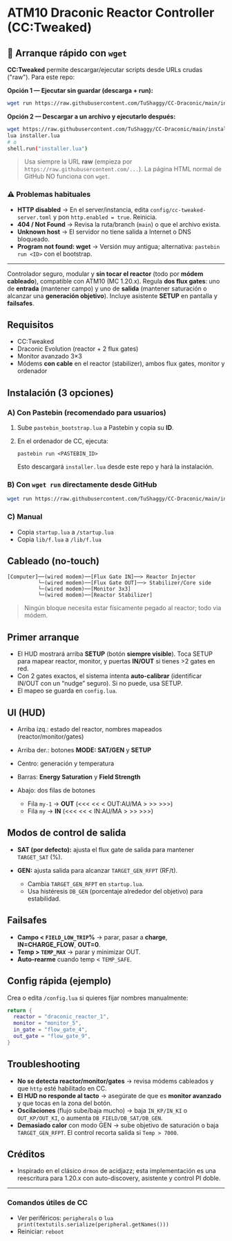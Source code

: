 # ATM10 Draconic Reactor Controller (CC\:Tweaked)

## 🚀 Arranque rápido con `wget`

**CC\:Tweaked** permite descargar/ejecutar scripts desde URLs crudas ("raw"). Para este repo:

**Opción 1 — Ejecutar sin guardar (descarga + run):**

```bash
wget run https://raw.githubusercontent.com/TuShaggy/CC-Draconic/main/installer.lua
```

**Opción 2 — Descargar a un archivo y ejecutarlo después:**

```bash
wget https://raw.githubusercontent.com/TuShaggy/CC-Draconic/main/installer.lua installer.lua
lua installer.lua
# o
shell.run("installer.lua")
```

> Usa siempre la URL **raw** (empieza por `https://raw.githubusercontent.com/...`). La página HTML normal de GitHub NO funciona con `wget`.

### ⚠️ Problemas habituales

* **HTTP disabled** → En el server/instancia, edita `config/cc-tweaked-server.toml` y pon `http.enabled = true`. Reinicia.
* **404 / Not Found** → Revisa la ruta/branch (`main`) o que el archivo exista.
* **Unknown host** → El servidor no tiene salida a Internet o DNS bloqueado.
* **Program not found: wget** → Versión muy antigua; alternativa: `pastebin run <ID>` con el bootstrap.

---

Controlador seguro, modular y **sin tocar el reactor** (todo por **módem cableado**), compatible con ATM10 (MC 1.20.x). Regula **dos flux gates**: uno de **entrada** (mantener campo) y uno de **salida** (mantener saturación o alcanzar una **generación objetivo**). Incluye asistente **SETUP** en pantalla y **failsafes**.

## Requisitos

* CC\:Tweaked
* Draconic Evolution (reactor + 2 flux gates)
* Monitor avanzado 3×3
* Módems **con cable** en el reactor (stabilizer), ambos flux gates, monitor y ordenador

## Instalación (3 opciones)

### A) Con Pastebin (recomendado para usuarios)

1. Sube `pastebin_bootstrap.lua` a Pastebin y copia su **ID**.
2. En el ordenador de CC, ejecuta:

   ```
   pastebin run <PASTEBIN_ID>
   ```

   Esto descargará `installer.lua` desde este repo y hará la instalación.

### B) Con `wget run` directamente desde GitHub

```bash
wget run https://raw.githubusercontent.com/TuShaggy/CC-Draconic/main/installer.lua
```

### C) Manual

* Copia `startup.lua` a `/startup.lua`
* Copia `lib/f.lua` a `/lib/f.lua`

## Cableado (no-touch)

```
[Computer]──(wired modem)──[Flux Gate IN]──> Reactor Injector
          └─(wired modem)──[Flux Gate OUT]──> Stabilizer/Core side
          └─(wired modem)──[Monitor 3x3]
          └─(wired modem)──[Reactor Stabilizer]
```

> Ningún bloque necesita estar físicamente pegado al reactor; todo via módem.

## Primer arranque

* El HUD mostrará arriba **SETUP** (botón **siempre visible**). Toca SETUP para mapear reactor, monitor, y puertas **IN/OUT** si tienes >2 gates en red.
* Con 2 gates exactos, el sistema intenta **auto-calibrar** (identificar IN/OUT con un “nudge” seguro). Si no puede, usa SETUP.
* El mapeo se guarda en `config.lua`.

## UI (HUD)

* Arriba izq.: estado del reactor, nombres mapeados (reactor/monitor/gates)
* Arriba der.: botones **MODE: SAT/GEN** y **SETUP**
* Centro: generación y temperatura
* Barras: **Energy Saturation** y **Field Strength**
* Abajo: dos filas de botones

  * Fila `my-1` → **OUT** (<<< << <  OUT\:AU/MA  > >> >>>)
  * Fila `my`   → **IN**  (<<< << <  IN\:AU/MA   > >> >>>)

## Modos de control de salida

* **SAT (por defecto):** ajusta el flux gate de salida para mantener `TARGET_SAT` (%).
* **GEN:** ajusta salida para alcanzar `TARGET_GEN_RFPT` (RF/t).

  * Cambia `TARGET_GEN_RFPT` en `startup.lua`.
  * Usa histéresis `DB_GEN` (porcentaje alrededor del objetivo) para estabilidad.

## Failsafes

* **Campo < `FIELD_LOW_TRIP`%** → parar, pasar a **charge**, **IN=CHARGE\_FLOW**, **OUT=0**.
* **Temp > `TEMP_MAX`** → parar y minimizar OUT.
* **Auto-rearme** cuando temp < `TEMP_SAFE`.

## Config rápida (ejemplo)

Crea o edita `/config.lua` si quieres fijar nombres manualmente:

```lua
return {
  reactor = "draconic_reactor_1",
  monitor = "monitor_5",
  in_gate = "flow_gate_4",
  out_gate = "flow_gate_9",
}
```

## Troubleshooting

* **No se detecta reactor/monitor/gates** → revisa módems cableados y que `http` esté habilitado en CC.
* **El HUD no responde al tacto** → asegúrate de que es **monitor avanzado** y que tocas en la zona del botón.
* **Oscilaciones** (flujo sube/baja mucho) → baja `IN_KP/IN_KI` o `OUT_KP/OUT_KI`, o aumenta `DB_FIELD/DB_SAT/DB_GEN`.
* **Demasiado calor** con modo GEN → sube objetivo de saturación o baja `TARGET_GEN_RFPT`. El control recorta salida si `Temp > 7000`.

## Créditos

* Inspirado en el clásico `drmon` de acidjazz; esta implementación es una reescritura para 1.20.x con auto-discovery, asistente y control PI doble.

---

### Comandos útiles de CC

* Ver periféricos: `peripherals` o `lua print(textutils.serialize(peripheral.getNames()))`
* Reiniciar: `reboot`
